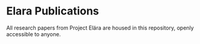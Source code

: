 # Elara Publications

All research papers from Project Elära are housed in this repository, openly accessible to anyone.
